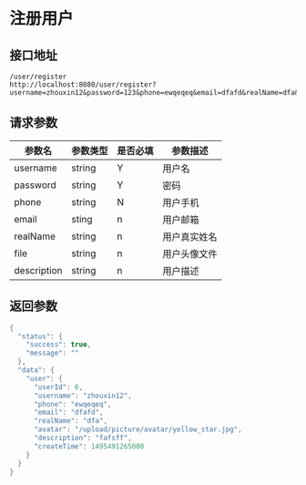 # 注册用户

## 接口地址
```
/user/register
http://localhost:8080/user/register?username=zhouxin12&password=123&phone=ewqeqeq&email=dfafd&realName=dfa&description=fafsff&avatar=test_avatr
```

## 请求参数
|参数名|参数类型|是否必填|参数描述|
|-----|------|-------|-------|
|username|string|Y|用户名|
|password|string|Y|密码|
|phone|string|N|用户手机|
|email|sting|n|用户邮箱|
|realName|string|n|用户真实姓名|
|file|string|n|用户头像文件|
|description|string|n|用户描述|

## 返回参数
```Java
{
  "status": {
    "success": true,
    "message": ""
  },
  "data": {
    "user": {
      "userId": 6,
      "username": "zhouxin12",
      "phone": "ewqeqeq",
      "email": "dfafd",
      "realName": "dfa",
      "avatar": "/upload/picture/avatar/yellow_star.jpg",
      "description": "fafsff",
      "createTime": 1495491265000
    }
  }
}
```
